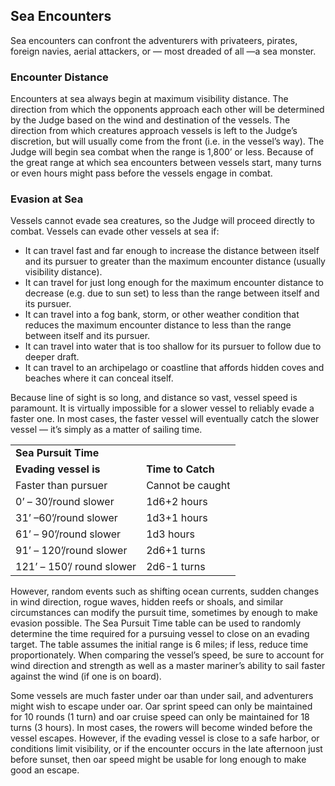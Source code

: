 ## Sea Encounters

Sea encounters can confront the adventurers with privateers, pirates, foreign navies, aerial attackers, or — most dreaded of all —a sea monster.

### Encounter Distance

Encounters at sea always begin at maximum visibility distance. The direction from which the opponents approach each other will be determined by the Judge based on the wind and destination of the vessels. The direction from which creatures approach vessels is left to the Judge’s discretion, but will usually come from the front (i.e. in the vessel’s way). The Judge will begin sea combat when the range is 1,800’ or less. Because of the great range at which sea encounters between vessels start, many turns or even hours might pass before the vessels engage in combat.

### Evasion at Sea

Vessels cannot evade sea creatures, so the Judge will proceed directly to combat. Vessels can evade other vessels at sea if:

* It can travel fast and far enough to increase the distance between itself and its pursuer to greater than the maximum encounter distance (usually visibility distance).
* It can travel for just long enough for the maximum encounter distance to decrease (e.g. due to sun set) to less than the range between itself and its pursuer.
* It can travel into a fog bank, storm, or other weather condition that reduces the maximum encounter distance to less than the range between itself and its pursuer.
* It can travel into water that is too shallow for its pursuer to follow due to deeper draft.
* It can travel to an archipelago or coastline that affords hidden coves and beaches where it can conceal itself.

Because line of sight is so long, and distance so vast, vessel speed is paramount. It is virtually impossible for a slower vessel to reliably evade a faster one. In most cases, the faster vessel will eventually catch the slower vessel — it’s simply as a matter of sailing time.

|  |  |
| --- | --- |
| **Sea Pursuit Time** | |
| **Evading vessel is** | **Time to Catch** |
| Faster than pursuer | Cannot be caught |
| 0’ – 30’/round slower | 1d6+2 hours |
| 31’ –60’/round slower | 1d3+1 hours |
| 61’ – 90’/round slower | 1d3 hours |
| 91’ – 120’/round slower | 2d6+1 turns |
| 121’ – 150’/ round slower | 2d6-1 turns |

However, random events such as shifting ocean currents, sudden changes in wind direction, rogue waves, hidden reefs or shoals, and similar circumstances can modify the pursuit time, sometimes by enough to make evasion possible. The Sea Pursuit Time table can be used to randomly determine the time required for a pursuing vessel to close on an evading target. The table assumes the initial range is 6 miles; if less, reduce time proportionately. When comparing the vessel’s speed, be sure to account for wind direction and strength as well as a master mariner’s ability to sail faster against the wind (if one is on board).

Some vessels are much faster under oar than under sail, and adventurers might wish to escape under oar. Oar sprint speed can only be maintained for 10 rounds (1 turn) and oar cruise speed can only be maintained for 18 turns (3 hours). In most cases, the rowers will become winded before the vessel escapes. However, if the evading vessel is close to a safe harbor, or conditions limit visibility, or if the encounter occurs in the late afternoon just before sunset, then oar speed might be usable for long enough to make good an escape.
